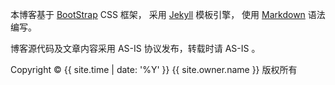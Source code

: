 <footer class="footer">
    <div class="container">
        <p>本博客基于 <a href="https://getbootstrap.com/" target="_blank">BootStrap</a> CSS 框架， 采用 <a href="https://github.com/mojombo/jekyll" target="_blank">Jekyll</a> 模板引擎， 使用 <a href="https://zh.wikipedia.org/zh-cn/Markdown" target="_blank">Markdown</a> 语法编写。</p>
        <p>博客源代码及文章内容采用 AS-IS 协议发布，转载时请 AS-IS 。</p>
        <p>Copyright &copy; {{ site.time | date: '%Y' }} {{ site.owner.name }} 版权所有</p>
    </div>
</footer>
